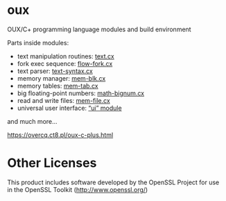 # oux

OUX/C+ programming language modules and build environment

Parts inside modules:
* text manipulation routines: [text.cx](https://github.com/overcq/oux/tree/master/module/base/text.cx)
* fork exec sequence: [flow-fork.cx](https://github.com/overcq/oux/tree/master/module/base/flow-fork.cx)
* text parser: [text-syntax.cx](https://github.com/overcq/oux/blob/master/module/base/text-syntax.cx)
* memory manager: [mem-blk.cx](https://github.com/overcq/oux/tree/master/module/base/mem-blk.cx)
* memory tables: [mem-tab.cx](https://github.com/overcq/oux/tree/master/module/base/mem-tab.cx)
* big floating-point numbers: [math-bignum.cx](https://github.com/overcq/oux/tree/master/module/base/math-bignum.cx)
* read and write files: [mem-file.cx](https://github.com/overcq/oux/tree/master/module/base/mem-file.cx)
* universal user interface: [“ui” module](https://github.com/overcq/oux/tree/master/module/ui)

and much more...

https://overcq.ct8.pl/oux-c-plus.html

# Other Licenses

This product includes software developed by the OpenSSL Project for use in the OpenSSL Toolkit (http://www.openssl.org/)

